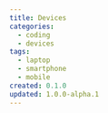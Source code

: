 ```yaml
---
title: Devices
categories:
  - coding
  - devices
tags:
  - laptop
  - smartphone
  - mobile
created: 0.1.0
updated: 1.0.0-alpha.1
---
```

